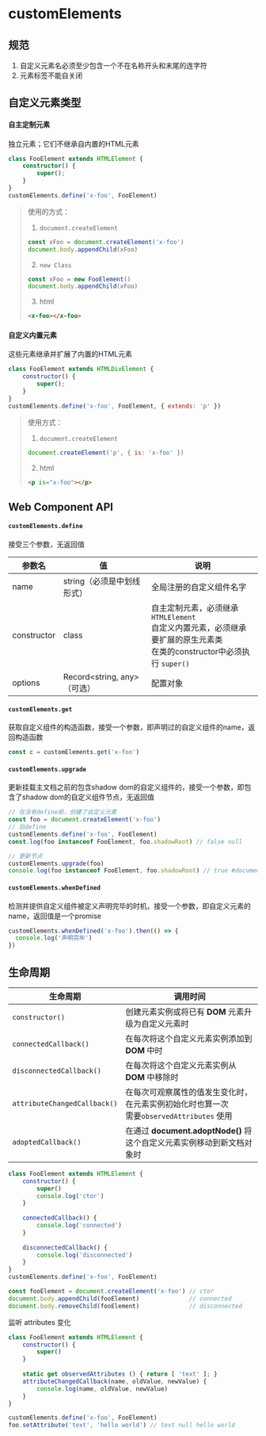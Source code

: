 # customElements

## 规范

1. 自定义元素名必须至少包含一个不在名称开头和末尾的连字符
2. 元素标签不能自关闭

## 自定义元素类型

#### 自主定制元素

独立元素；它们不继承自内置的HTML元素

```ts
class FooElement extends HTMLElement {
    constructor() {
        super();
    }
}
customElements.define('x-foo', FooElement)
```

> 使用的方式：
>
> 1. `document.createElement`
>
> ```js
> const xFoo = document.createElement('x-foo')
> document.body.appendChild(xFoo)
> ```
>
> 2. `new Class`
>
> ```js
> const xFoo = new FooElement()
> document.body.appendChild(xFoo)
> ```
>
> 3. html
>
> ```html
> <x-foo></x-foo>
> ```

#### 自定义内置元素

这些元素继承并扩展了内置的HTML元素

```js
class FooElement extends HTMLDivElement {
    constructor() {
        super();
    }
}
customElements.define('x-foo', FooElement, { extends: 'p' })
```

> 使用方式：
>
> 1. `document.createElement`
>
> ```js
> document.createElement('p', { is: 'x-foo' })
> ```
>
> 2. html
>
> ```html
> <p is="x-foo"></p>
> ```

## Web Component API

#### `customElements.define`

接受三个参数，无返回值

| 参数名      | 值                           | 说明                                                         |
| ----------- | ---------------------------- | ------------------------------------------------------------ |
| name        | string（必须是中划线形式）   | 全局注册的自定义组件名字                                     |
| constructor | class                        | 自主定制元素，必须继承 `HTMLElement`<br />自定义内置元素，必须继承要扩展的原生元素类<br />在类的constructor中必须执行 `super()` |
| options     | Record<string,  any>（可选） | 配置对象                                                     |

#### `customElements.get`

获取自定义组件的构造函数，接受一个参数，即声明过的自定义组件的name，返回构造函数

```js
const c = customElements.get('x-foo')
```

#### `customElements.upgrade`

更新挂载主文档之前的包含shadow dom的自定义组件的，接受一个参数，即包含了shadow dom的自定义组件节点，无返回值

```js
// 在没有define前，创建了自定义元素 
const foo = document.createElement('x-foo')
// 后define
customElements.define('x-foo', FooElement)
const.log(foo instanceof FooElement, foo.shadowRoot) // false null

// 更新节点
customElements.upgrade(foo)
console.log(foo instanceof FooElement, foo.shadowRoot) // true #document-fragment 
```

#### `customElements.whenDefined`

检测并提供自定义组件被定义声明完毕的时机，接受一个参数，即自定义元素的name，返回值是一个promise

```js
customElements.whenDefined('x-foo').then(() => {
  console.log('声明完毕')
})
```

## 生命周期

| 生命周期                     | 调用时间                                                     |
| ---------------------------- | ------------------------------------------------------------ |
| `constructor()`              | 创建元素实例或将已有 **DOM** 元素升级为自定义元素时          |
| `connectedCallback()`        | 在每次将这个自定义元素实例添加到 **DOM** 中时                |
| `disconnectedCallback()`     | 在每次将这个自定义元素实例从 **DOM** 中移除时                |
| `attributeChangedCallback()` | 在每次可观察属性的值发生变化时，在元素实例初始化时也算一次<br />需要`observedAttributes` 使用 |
| `adoptedCallback()`          | 在通过 **document.adoptNode()** 将这个自定义元素实例移动到新文档对象时 |

```js
class FooElement extends HTMLElement {
    constructor() {
        super()
        console.log('ctor')
    }
    
    connectedCallback() {
        console.log('connected')
    }
    
    disconnectedCallback() {
        console.log('disconnected')
    }
}
customElements.define('x-foo', FooElement)

const fooElement = document.createElement('x-foo') // ctor
document.body.appendChild(fooElement)              // connected
document.body.removeChild(fooElement)              // disconnected
```

监听 attributes 变化

```js
class FooElement extends HTMLElement {
    constructor() {
        super()
    }
  	
  	static get observedAttributes () { return [ 'text' ]; }
  	attributeChangedCallback(name, oldValue, newValue) {
      	console.log(name, oldValue, newValue)
    }
}

customElements.define('x-foo', FooElement)
foo.setAttribute('text', 'hello world') // text null hello world
```

